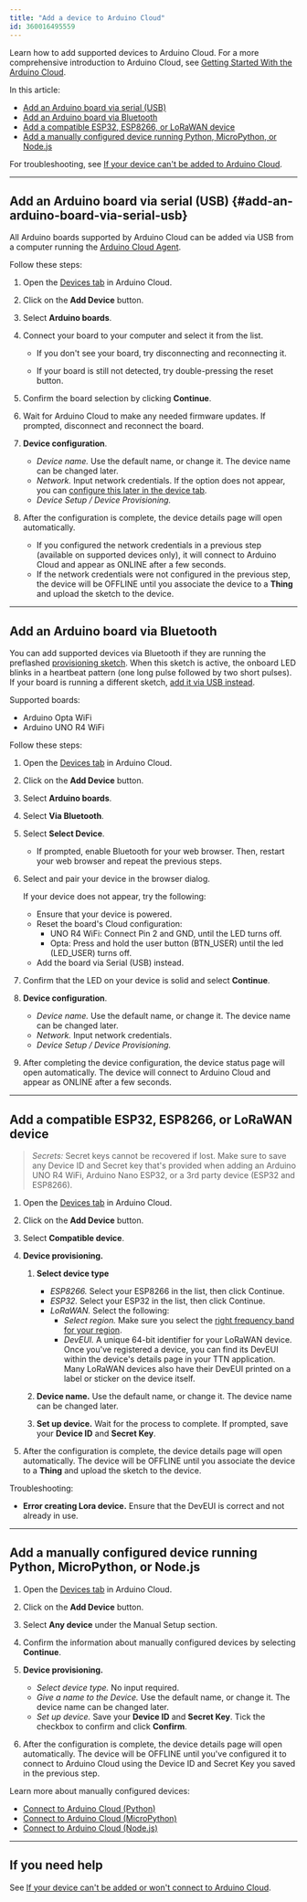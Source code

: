 ```yaml
---
title: "Add a device to Arduino Cloud"
id: 360016495559
---
```


Learn how to add supported devices to Arduino Cloud. For a more comprehensive introduction to Arduino Cloud, see [Getting Started With the Arduino Cloud](https://docs.arduino.cc/cloud/iot-cloud/tutorials/iot-cloud-getting-started).

In this article:

- [Add an Arduino board via serial (USB)](#add-an-arduino-board-via-serial-usb)
- [Add an Arduino board via Bluetooth](#add-an-arduino-board-via-bluetooth)
- [Add a compatible ESP32, ESP8266, or LoRaWAN device](#add-a-compatible-esp32-esp8266-or-lorawan-device)
- [Add a manually configured device running Python, MicroPython, or Node.js](#add-a-manually-configured-device-running-python-micropython-or-nodejs)

For troubleshooting, see [If your device can't be added to Arduino Cloud](https://support.arduino.cc/hc/en-us/articles/360019355679-If-your-device-can-t-be-added-to-Arduino-Cloud).

---

## Add an Arduino board via serial (USB) {#add-an-arduino-board-via-serial-usb}

All Arduino boards supported by Arduino Cloud can be added via USB from a computer running the [Arduino Cloud Agent](https://support.arduino.cc/hc/en-us/articles/360014869820-Install-the-Arduino-Cloud-Agent).

Follow these steps:

1. Open the [Devices tab](https://app.arduino.cc/devices) in Arduino Cloud.

1. Click on the **Add Device** button.

1. Select **Arduino boards**.

1. Connect your board to your computer and select it from the list.

   - If you don't see your board, try disconnecting and reconnecting it.

   - If your board is still not detected, try double-pressing the reset button.

1. Confirm the board selection by clicking **Continue**.

1. Wait for Arduino Cloud to make any needed firmware updates. If prompted, disconnect and reconnect the board.

1. **Device configuration**.

   - _Device name._ Use the default name, or change it. The device name can be changed later.
   - _Network._ Input network credentials. If the option does not appear, you can [configure this later in the device tab](https://support.arduino.cc/hc/en-us/articles/14416141314332-Configure-or-change-the-network-credentials-of-a-Thing).
   - _Device Setup / Device Provisioning._

1. After the configuration is complete, the device details page will open automatically.

   - If you configured the network credentials in a previous step (available on supported devices only), it will connect to Arduino Cloud and appear as ONLINE after a few seconds.
   - If the network credentials were not configured in the previous step, the device will be OFFLINE until you associate the device to a **Thing** and upload the sketch to the device. <!-- TODO: Link to article -->

<!-- TODO:

- Save secrets for Nano ESP32

-->

---

## Add an Arduino board via Bluetooth

You can add supported devices via Bluetooth if they are running the preflashed [provisioning sketch](https://docs.arduino.cc/arduino-cloud/hardware/device-provisioning/). When this sketch is active, the onboard LED blinks in a heartbeat pattern (one long pulse followed by two short pulses). If your board is running a different sketch, [add it via USB instead](add-an-arduino-board-via-serial-usb).

Supported boards:

- Arduino Opta WiFi
- Arduino UNO R4 WiFi

Follow these steps:

1. Open the [Devices tab](https://app.arduino.cc/devices) in Arduino Cloud.

2. Click on the **Add Device** button.

3. Select **Arduino boards**.

4. Select **Via Bluetooth**.

5. Select **Select Device**.

   - If prompted, enable Bluetooth for your web browser. Then, restart your web browser and repeat the previous steps.

6. Select and pair your device in the browser dialog.

   If your device does not appear, try the following:

   - Ensure that your device is powered.
   - Reset the board's Cloud configuration:
     - UNO R4 WiFi: Connect Pin 2 and GND, until the LED turns off.
     - Opta: Press and hold the user button (BTN_USER) until the led (LED_USER) turns off.
   - Add the board via Serial (USB) instead.

7. Confirm that the LED on your device is solid and select **Continue**.

8. **Device configuration**.

   - _Device name._ Use the default name, or change it. The device name can be changed later.
   - _Network._ Input network credentials.
   - _Device Setup / Device Provisioning._

9. After completing the device configuration, the device status page will open automatically. The device will connect to Arduino Cloud and appear as ONLINE after a few seconds.

---

## Add a compatible ESP32, ESP8266, or LoRaWAN device

> _Secrets:_ Secret keys cannot be recovered if lost. Make sure to save any Device ID and Secret key that's provided when adding an Arduino UNO R4 WiFi, Arduino Nano ESP32, or a 3rd party device (ESP32 and ESP8266).

1. Open the [Devices tab](https://app.arduino.cc/devices) in Arduino Cloud.

2. Click on the **Add Device** button.

3. Select **Compatible device**.

4. **Device provisioning.**

   1. **Select device type**

      - _ESP8266._ Select your ESP8266 in the list, then click Continue.
      - _ESP32._ Select your ESP32 in the list, then click Continue.
      - _LoRaWAN._ Select the following:
        - _Select region._ Make sure you select the [right frequency band for your region](https://www.thethingsnetwork.org/docs/lorawan/frequencies-by-country/).
        - _DevEUI._ A unique 64-bit identifier for your LoRaWAN device. Once you've registered a device, you can find its DevEUI within the device's details page in your TTN application. Many LoRaWAN devices also have their DevEUI printed on a label or sticker on the device itself.

   2. **Device name.** Use the default name, or change it. The device name can be changed later.

   3. **Set up device.** Wait for the process to complete. If prompted, save your **Device ID** and **Secret Key**.

5. After the configuration is complete, the device details page will open automatically. The device will be OFFLINE until you associate the device to a **Thing** and upload the sketch to the device.

<!-- If it's the first LoRaWAN device you set up, you will receive an email with the credentials to access [The Things Stack](https://arduino.eu1.cloud.thethings.industries/console/) console, to check the gateways nearby, or set up a new one. -->

Troubleshooting:

- **Error creating Lora device.** Ensure that the DevEUI is correct and not already in use.

---

## Add a manually configured device running Python, MicroPython, or Node.js

1. Open the [Devices tab](https://app.arduino.cc/devices) in Arduino Cloud.

2. Click on the **Add Device** button.

3. Select **Any device** under the Manual Setup section.

4. Confirm the information about manually configured devices by selecting **Continue**.

5. **Device provisioning.**

   - _Select device type._ No input required.
   - _Give a name to the Device._ Use the default name, or change it. The device name can be changed later.
   - _Set up device._ Save your **Device ID** and **Secret Key**. Tick the checkbox to confirm and click **Confirm**.

6. After the configuration is complete, the device details page will open automatically. The device will be OFFLINE until you've configured it to connect to Arduino Cloud using the Device ID and Secret Key you saved in the previous step.

Learn more about manually configured devices:

- [Connect to Arduino Cloud (Python)](https://docs.arduino.cc/arduino-cloud/guides/python)
- [Connect to Arduino Cloud (MicroPython)](https://docs.arduino.cc/arduino-cloud/guides/micropython)
- [Connect to Arduino Cloud (Node.js)](https://docs.arduino.cc/arduino-cloud/guides/javascript)

---

## If you need help

See [If your device can't be added or won't connect to Arduino Cloud](https://support.arduino.cc/hc/en-us/articles/360019355679-If-your-device-is-not-connecting-to-IoT-Cloud).

<!-- markdownlint-disable-file HC001 -->
